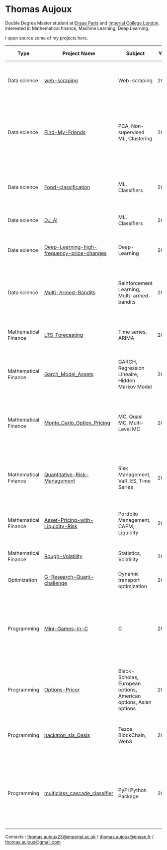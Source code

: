 # Thomas Aujoux

Double Degree Master student at [Ensae Paris](https://www.ensae.fr/en/) and [Imperial College London](https://www.imperial.ac.uk/study/courses/postgraduate-taught/mathematics-finance/). Interested in Mathematical finance, Machine Learning, Deep Learning. 

I open source some of my projects here. 

| Type | Project Name | Subject      | Year | School | Description                                  | Programming Language |
|----|--------------|-----------|------|----------|----------------------------------------------|----------------------|
| Data science  | [web-scraping](https://github.com/Thomasaujoux/web-scraping) | Web-scraping   | 2023 |    INRAE     | Automated retrieval of information on food products using web-scraping. | Python               |
| Data science  | [Find-My-Friends](https://github.com/Thomasaujoux/Find-My-Friends) | PCA, Non-supervised ML, Clustering | 2021 |   ENSAE First Year       | This project aims to create a visual interface similar to a dating app that matches users with groups through a PCA-based algorithm. | Python               |
| Data science  | [Food-classification](https://github.com/Thomasaujoux/food-classification) | ML, Classifiers   | 2023 |   INRAE       | Create a "Multi-Class Classification" using different Machine Learning technics. | Python               |
| Data science  | [DJ_AI](https://github.com/Thomasaujoux/DJ_AI) | ML, Classifiers   | 2023 |    Personal      | Automate the creation of Spotify playlists. | Python               |
| Data science  | [Deep-Learning-high-frequency-price-changes](https://github.com/Thomasaujoux/Deep-Learning-high-frequency-price-changes) | Deep-Learning | 2024 |    Imperial      | Leverages deep learning to predict high-frequency price changes of two US stocks | Python               |
| Data science  | [Multi-Armed-Bandits](https://github.com/Thomasaujoux/Multi-Armed-Bandits) | Reinforcement Learning, Multi-armed bandits | 2024 |      Imperial    | Explores the fundetional ideas of reinforcement learning, exploitation and exploration | Python               |
| Mathematical Finance | [LTS_Forecasting](https://github.com/Thomasaujoux/LTS_Forecasting) | Time series, ARIMA | 2022 |    ENSAE      | Predict the prices of dairy product in France using linear time series models. | R                    |
| Mathematical Finance  | [Garch_Model_Assets](https://github.com/Thomasaujoux/Garch_Model_Assets) | GARCH, Régression Linéaire, Hidden Markov Model | 2022 |    CREST      | Predict the prices of dairy product in France using linear time series models. | R                    |
| Mathematical Finance  | [Monte_Carlo_Option_Pricing](https://github.com/Thomasaujoux/Monte_Carlo_Option_Pricing) | MC, Quasi MC, Multi-Level MC | 2023 |     ENSAE     | Compute the price of an Asian option (standard Monte Carlo, Quasi Monte Carlo and Multi-Level Monte Carlo). | Python               |
| Mathematical Finance | [Quantitative-Risk-Management](https://github.com/Thomasaujoux/Quantitative-Risk-Management) | Risk Management, VaR, ES, Time Series | 2023 |    Imperial      | Statistical analysis and modelling of financial data, as well as risk forecasting using extreme value theory. | Python               |
| Mathematical Finance | [Asset-Pricing-with-Liquidity-Risk](https://github.com/Thomasaujoux/Asset-Pricing-with-Liquidity-Risk) | Portfolio Management, CAPM, Liquidity | 2023 |   Imperial       | Calculate and visualize illiquidity measures, volatility, and returns. | Python               |
| Mathematical Finance | [Rough-Volatility](https://github.com/Thomasaujoux/Rough-Volatility) | Statistics, Volatility | 2023 |     Imperial     | Analyzing the volatility of financial markets. | Python               |
| Optimization | [G-Research-Quant-challenge](https://github.com/Thomasaujoux/G-Research-Quant-challenge) | Dynamic transport optimization | 2023 |     Personal     | Dynamic transport optimization. | Python               |
| Programming | [Mini-Games-in-C](https://github.com/Thomasaujoux/Mini-Games-in-C) | C | 2024 |     Imperial     | This repository encompass various functionalities, including a Tic-Tac-Toe game, implementations of the Sieve of Eratosthenes algorithm, and operations on polynomials. | C                    |
| Programming | [Options-Pricer](https://github.com/Thomasaujoux/Options-Pricer) | Black-Scholes, European options, American options, Asian options | 2022 |    ENSAE      | Exploit the object-oriented programming features of C++. | C++                  |
| Programming | [hackaton_sia_Oasis](https://github.com/Thomasaujoux/hackaton_sia_Oasis) | Tezos BlockChain, Web3 | 2023 |    Personal      | Coding competition focused on Tezos BlockChain and Web3 organized by Sia Partners. | Solidity             |
| Programming | [multiclass_cascade_classifier](https://github.com/Thomasaujoux/multiclass_cascade_classifier) | PyPI Python Package | 2023 |  INRAE        | Development and implementation part in a functional Python package, accessible from Pypi, of a cascade classifier. | Python               |



Contacts : thomas.aujoux23@imperial.ac.uk
/ thomas.aujoux@ensae.fr
/ thomas.aujoux@gmail.com
